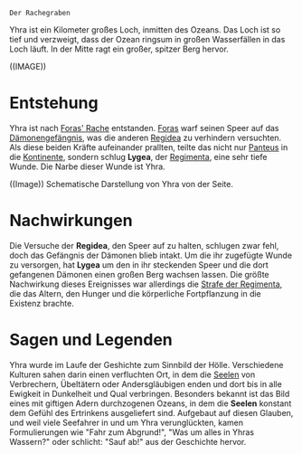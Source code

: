 	Der Rachegraben
	
Yhra ist ein Kilometer großes Loch, inmitten des Ozeans. Das Loch ist so tief und verzweigt, dass der Ozean ringsum in großen Wasserfällen in das Loch läuft. In der Mitte ragt ein großer, spitzer Berg hervor.

((IMAGE))
# Entstehung
Yhra ist nach [Foras' Rache](Foras'%20Rache.md) entstanden. [Foras](Foras) warf seinen Speer auf das [Dämonengefängnis](Das%20Dämonengefängnis.md), was die anderen [Regidea](Die%20Regidea) zu verhindern versuchten. Als diese beiden Kräfte aufeinander prallten, teilte das nicht nur [Panteus](Panteus) in die [Kontinente](Die%20Kontinente), sondern schlug **Lygea**, der [Regimenta](Die%20Regimenta), eine sehr tiefe Wunde. Die Narbe dieser Wunde ist Yhra.

((Image))
Schematische Darstellung von Yhra von der Seite.

# Nachwirkungen
Die Versuche der **Regidea**, den Speer auf zu halten, schlugen zwar fehl, doch das Gefängnis der Dämonen blieb intakt. Um die ihr zugefügte Wunde zu versorgen, hat **Lygea** um den in ihr steckenden Speer und die dort gefangenen Dämonen einen großen Berg wachsen lassen.
Die größte Nachwirkung dieses Ereignisses war allerdings die [Strafe der Regimenta](Die%20Strafe%20der%20Regimenta), die das Altern, den Hunger und die körperliche Fortpflanzung in die Existenz brachte.
# Sagen und Legenden
Yhra wurde im Laufe der Geshichte zum Sinnbild der Hölle. Verschiedene Kulturen sahen darin einen verfluchten Ort, in dem die [Seelen](Die%20Seele) von Verbrechern, Übeltätern oder Andersgläubigen enden und dort bis in alle Ewigkeit in Dunkelheit und Qual verbringen. Besonders bekannt ist das Bild eines mit giftigen Adern durchzogenen Ozeans, in dem die **Seelen** konstant dem Gefühl des Ertrinkens ausgeliefert sind.
Aufgebaut auf diesen Glauben, und weil viele Seefahrer in und um Yhra verunglückten, kamen Formulierungen wie "Fahr zum Abgrund!", "Was um alles in Yhras Wassern?" oder schlicht: "Sauf ab!" aus der Geschichte hervor.